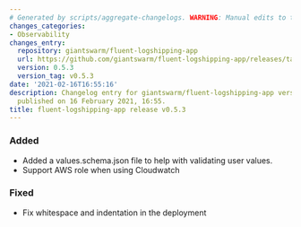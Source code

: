 ```yaml
---
# Generated by scripts/aggregate-changelogs. WARNING: Manual edits to this files will be overwritten.
changes_categories:
- Observability
changes_entry:
  repository: giantswarm/fluent-logshipping-app
  url: https://github.com/giantswarm/fluent-logshipping-app/releases/tag/v0.5.3
  version: 0.5.3
  version_tag: v0.5.3
date: '2021-02-16T16:55:16'
description: Changelog entry for giantswarm/fluent-logshipping-app version 0.5.3,
  published on 16 February 2021, 16:55.
title: fluent-logshipping-app release v0.5.3
---
```


### Added

- Added a values.schema.json file to help with validating user values.
- Support AWS role when using Cloudwatch

### Fixed

- Fix whitespace and indentation in the deployment
